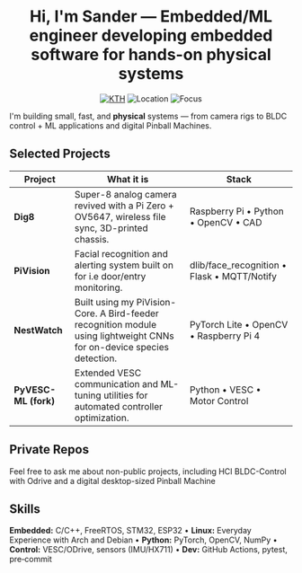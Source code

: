 <h1 align="center">Hi, I'm Sander — Embedded/ML engineer developing embedded software for hands-on physical systems </h1>


<p align="center">
<a href="https://www.kth.se/"><img alt="KTH" src="https://img.shields.io/badge/KTH-Embedded_Systems-blue" /></a>
<img alt="Location" src="https://img.shields.io/badge/Stockholm-Sweden-1abc9c" />
<img alt="Focus" src="https://img.shields.io/badge/Focus-Edge_AI_%7C_Robotics_%7C_Control-orange" />
</p>


I'm building small, fast, and **physical** systems — from camera rigs to BLDC control + ML applications and digital Pinball Machines.


## Selected Projects


| Project | What it is | Stack |
|---|---|---|
| **Dig8** | Super-8 analog camera revived with a Pi Zero + OV5647, wireless file sync, 3D-printed chassis. | Raspberry Pi • Python • OpenCV • CAD |
| **PiVision** | Facial recognition and alerting system built on for i.e door/entry monitoring. | dlib/face_recognition • Flask • MQTT/Notify |
| **NestWatch** | Built using my PiVision-Core. A Bird-feeder recognition module using lightweight CNNs for on-device species detection. | PyTorch Lite • OpenCV • Raspberry Pi 4 |
| **PyVESC-ML (fork)** | Extended VESC communication and ML-tuning utilities for automated controller optimization. | Python • VESC • Motor Control |

## Private Repos

Feel free to ask me about non-public projects, including HCI BLDC-Control with Odrive and a digital desktop-sized Pinball Machine


## Skills


**Embedded:** C/C++, FreeRTOS, STM32, ESP32 • **Linux:** Everyday Experience with Arch and Debian • **Python:** PyTorch, OpenCV, NumPy • **Control:** VESC/ODrive, sensors (IMU/HX711) • **Dev:** GitHub Actions, pytest, pre‑commit
